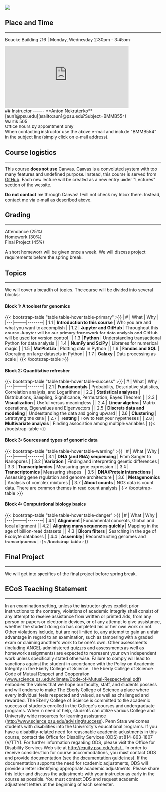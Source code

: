 [![](http://imgs.xkcd.com/comics/impostor.png)](https://xkcd.com/451/)

## Place and Time
------
Boucke Building 216 | Monday, Wednesday 2:30pm - 3:45pm

<iframe src="https://www.google.com/maps/embed?pb=!1m14!1m8!1m3!1d12081.221080223779!2d-77.8618033!3d40.7992851!3m2!1i1024!2i768!4f13.1!3m3!1m2!1s0x0%3A0x83b4bcab5cf7d65e!2sBoucke+Building!5e0!3m2!1sen!2sus!4v1546882122664" width="400" height="200" frameborder="0" style="border:0" allowfullscreen></iframe>

<br>
## Instructor
------
**Anton Nekrutenko**<br>
[aun1@psu.edu](mailto:aun1@psu.edu?Subject=BMMB554)<br>
Wartik 505<br>
Office hours by appointment only
<div class="alert alert-warning" role="alert">
  When contacting instructor use the above e-mail and include "BMMB554" in the subject line (simply click on e-mail address).
</div>

## Course logistics
-------
This course **does not use** Canvas. Canvas is a convoluted system with too many features and undefined purpose. Instead, this course is served from [GitHub](https://github.com/nekrut/BMMB554). Each new lecture will be created as a new entry under "Lectures" section of the website.

<div class="alert alert-danger" role="alert">
  <b>Do not contact</b> me through Canvas! I will not check my Inbox there. Instead, contact me via e-mail as described above.
</div>

## Grading
------
<div class="progress" style="height: 50px;">
  <div class="progress-bar bg-danger" role="progressbar" style="width: 25%" aria-valuenow="25" aria-valuemin="0" aria-valuemax="100">Attendance (25%)</div>
  <div class="progress-bar bg-success" role="progressbar" style="width: 30%" aria-valuenow="30" aria-valuemin="0" aria-valuemax="100">Homework (30%)</div>
  <div class="progress-bar bg-info" role="progressbar" style="width: 45%" aria-valuenow="45" aria-valuemin="0" aria-valuemax="100">Final Project (45%)</div>
</div>
<br>
A short homework will be given once a week. We will discuss project requirements before the spring break. 

## Topics
------ 
We will cover a breadth of topics. The course will be divided into several blocks:

#### **Block 1**: A toolset for genomics


{{< bootstrap-table "table table-hover table-primary" >}}
| # | What  | Why |
|---|------|--------|
| 1.1 | **Introduction to this course**     | Who you are and what you want to accomplish   |
| 1.2 | **Jupyter and GitHub** | Throughout this course Jupyter will be our primary framework for data analysis and GitHub will be used for version control |
| 1.3 | **Python** | Understanding transactional Python for data analysis    |
| 1.4 | **NumPy and SciPy** | Libraries for numerical magic |
| 1.5 | **MatPlotLib** | Plotting data in Python |
| 1.6 | **Pandas and SQL** | Operating on large datasets in Python |
| 1.7 | **Galaxy** | Data processing as scale | 
{{< /bootstrap-table >}}


#### **Block 2**: Quantitative refresher

{{< bootstrap-table "table table-hover table-success" >}}
| # | What  | Why |
|---|------|--------|
| 2.1 | **Fundamentals** | Probability, Descriptive statistics, Correlation analysis, and Logarithms |
| 2.2 | **Statistical analyses** | Distributions, Sampling, Significance, Permutation, Bayes Theorem |
| 2.3 | **Visualization** | Useful versus meaningless |
| 2.4 | **Linear algebra** | Matrix operations, Eigenvalues and Eigenvectors | 
| 2.5 | **Discrete data and modeling** | Understanding the data and going upward |
| 2.6 | **Clustering** | Stratifying the data |
| 2.7 | **Testing** | How to test your hypotheses |
| 2.8 | **Multivariate analysis** | Finding association among multiple variables |
{{< /bootstrap-table >}}

#### **Block 3**: Sources and types of genomic data

{{< bootstrap-table "table table-hover table-warning" >}}
| # | What  | Why |
|---|------|--------|
| 3.1 | **DNA (and RNA) sequencing** | From Sanger to Nanopores |
| 3.2 | **Variation** | Finding and interpreting genetic differences |
| 3.3 | **Transcriptomics** | Measuring gene expression |
| 3.4 | **Transcriptomics** | Measuring shapes |
| 3.5 | **DNA/Protein interactions** | Assessing gene regulation and genome architecture |
| 3.6 | **Metagenomics** | Analysis of complex mixtures |
| 3.7 | **About counts** | NGS data is count data. There are common themes in read count analysis |
{{< /bootstrap-table >}}

#### **Block 4**: Computational biology basics

{{< bootstrap-table "table table-hover table-danger" >}}
| # | What  | Why |
|---|------|--------|
| 4.1 | **Alignment** | Fundamental concepts, Global and local alignment |
| 4.2 | **Aligning many sequences quickly** | Mapping in the age of billion-read datasets |
| 4.3 | **Bloom filters** | Searching in the age of Exobyte databases |
| 4.4 | **Assembly** | Reconstructing genomes and transcriptomes |
{{< /bootstrap-table >}}

## Final Project
------
We will get into specifics of the final project before spring break.

## ECoS Teaching Statement
-------
In an examination setting, unless the instructor gives explicit prior instructions to the contrary, violations of academic integrity shall consist of any attempt to receive assistance from written or printed aids, from any person or papers or electronic devices, or of any attempt to give assistance, whether the student doing so has completed his or her own work or not. Other violations include, but are not limited to, any attempt to gain an unfair advantage in regard to an examination, such as tampering with a graded exam or claiming another's work to be one's own. Other assessments (including ANGEL-administered quizzes and assessments as well as homework assignments) are expected to represent your own independent work unless specifically stated otherwise. Failure to comply will lead to sanctions against the student in accordance with the Policy on Academic Integrity in the Eberly College of Science. The Eberly College of Science Code of Mutual Respect and Cooperation (www.science.psu.edu/climate/Code-of-Mutual-Respect-final.pdf) embodies the values that we hope our faculty, staff, and students possess and will endorse to make The Eberly College of Science a place where every individual feels respected and valued, as well as challenged and rewarded.   The Eberly College of Science is committed to the academic success of students enrolled in the College's  courses and undergraduate programs. When in need of help, students can utilize various College and University wide resources for learning assistance (http://www.science.psu.edu/advising/success). Penn State welcomes students with disabilities into the University's educational programs. If you have a disability-related need for reasonable academic adjustments in this course, contact the Office for Disability Services (ODS) at 814-863-1807 (V/TTY). For further information regarding ODS, please visit the Office for Disability Services Web site at http://equity.psu.edu/ods/.   In order to receive consideration for course accommodations, you must contact ODS and provide documentation (see the [documentation guidelines](http://equity.psu.edu/student-disability-resources/guidelines)). If the documentation supports the need for academic adjustments, ODS will provide a letter identifying appropriate academic adjustments. Please share this letter and discuss the adjustments with your instructor as early in the course as possible. You must contact ODS and request academic adjustment letters at the beginning of each semester.</tt>

